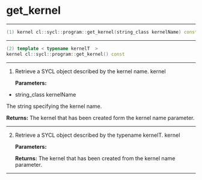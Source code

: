 # get_kernel

---

```cpp
(1) kernel cl::sycl::program::get_kernel(string_class kernelName) const
```

---

```cpp
(2) template < typename kernelT  >
kernel cl::sycl::program::get_kernel() const
```

---

1. Retrieve a SYCL  object described by the kernel name. kernel

   **Parameters:**

  * string_class kernelName

   The string specifying the kernel name. 

   **Returns:** The kernel that has been created form the kernel name parameter. 

---

2. Retrieve a SYCL  object described by the typename kernelT. kernel

   **Parameters:**

   **Returns:** The kernel that has been created from the kernel name parameter. 

---

